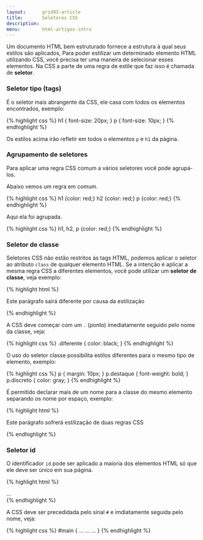 ```yaml
---
layout:      grid93-article
title:       Seletores CSS 
description: 
menu:        html-artigos-intro
---
```


Um documento HTML bem estruturado fornece a estrutura à qual seus estilos são aplicados, Para poder estilizar um
determinado elemento HTML utilizando CSS, você precisa ter uma maneira de selecionar esses elementos. Na CSS a parte
de uma regra de estile que faz isso é chamada de __seletor__.

### Seletor tipo (tags)

É o seletor mais abrangente da CSS, ele casa com todos os elementos encontrados, exemplo:

{% highlight css %}
h1 {
    font-size: 20px;
}
p {
    font-size: 10px;
}
{% endhighlight %}

Os estilos acima irão refletir em todos o elementos `p` e `h1` da página.



### Agrupamento de seletores

Para aplicar uma regra CSS comum a vários seletores você pode agrupá-los.

Abaixo vemos um regra em comum.

{% highlight css %}
h1 {color: red;}
h2 {color: red;}
p {color: red;}
{% endhighlight %}

Aqui ela foi agrupada.

{% highlight css %}
h1, h2, p {color: red;}
{% endhighlight %}


### Seletor de classe

Seletores CSS não estão restritos às tags HTML, podemos aplicar o seletor ao atributo `class` de qualquer elemento HTML.
Se a intenção é aplicar a mesma regra CSS a diferentes elementos, você pode utilizar um __seletor de classe__,
veja exemplo:

{% highlight html %}
<p class="diferente">Este parágrafo sairá diferente por causa da estilização</p>
{% endhighlight %}

A CSS deve começar com um `.` (ponto) imediatamente seguido pelo nome da classe, veja:

{% highlight css %}
.diferente { 
    color: black;
}
{% endhighlight %}

O uso do seletor classe possibilita estilos diferentes para o mesmo tipo de elemento, exemplo:

{% highlight css %}
p {
    margin: 10px;
}
p.destaque { 
    font-weight: bold;
}
p.discreto { 
    color: gray;
}
{% endhighlight %}

É permitido declarar mais de um nome para a classe do mesmo elemento separando os nome por espaço, exemplo:

{% highlight html %}
<p class="destaque discreto">Este parágrafo sofrerá estilização de duas regras CSS</p>
{% endhighlight %}


### Seletor id

O identificador `id` pode ser aplicado a maioria dos elementos HTML só que ele deve ser único em sua página.

{% highlight html %}
<div id="main">...</div>
{% endhighlight %}

A CSS deve ser precedidada pelo sinal `#` e imdiatamente seguida pelo nome, veja:

{% highlight css %}
#main {
    ...
    ...
    ...
}
{% endhighlight %}